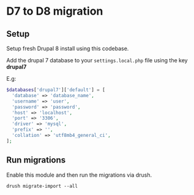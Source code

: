 # D7 to D8 migration

## Setup

Setup fresh Drupal 8 install using this codebase.

Add the drupal 7 database to your `settings.local.php` file using the key **drupal7**

E.g:

```php
$databases['drupal7']['default'] = [
  'database' => 'database_name',
  'username' => 'user',
  'password' => 'password',
  'host' => 'localhost',
  'port' => '3306',
  'driver' => 'mysql',
  'prefix' => '',
  'collation' => 'utf8mb4_general_ci',
];
```

## Run migrations

Enable this module and then run the migrations via drush.

```
drush migrate-import --all 
```
